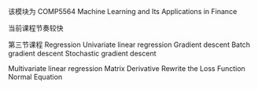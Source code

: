 该模块为
COMP5564 Machine Learning and Its Applications in Finance

当前课程节奏较快

第三节课程
Regression
Univariate linear regression
Gradient descent
Batch gradient descent
Stochastic gradient descent

Multivariate linear regression
Matrix Derivative
Rewrite the Loss Function
Normal Equation

